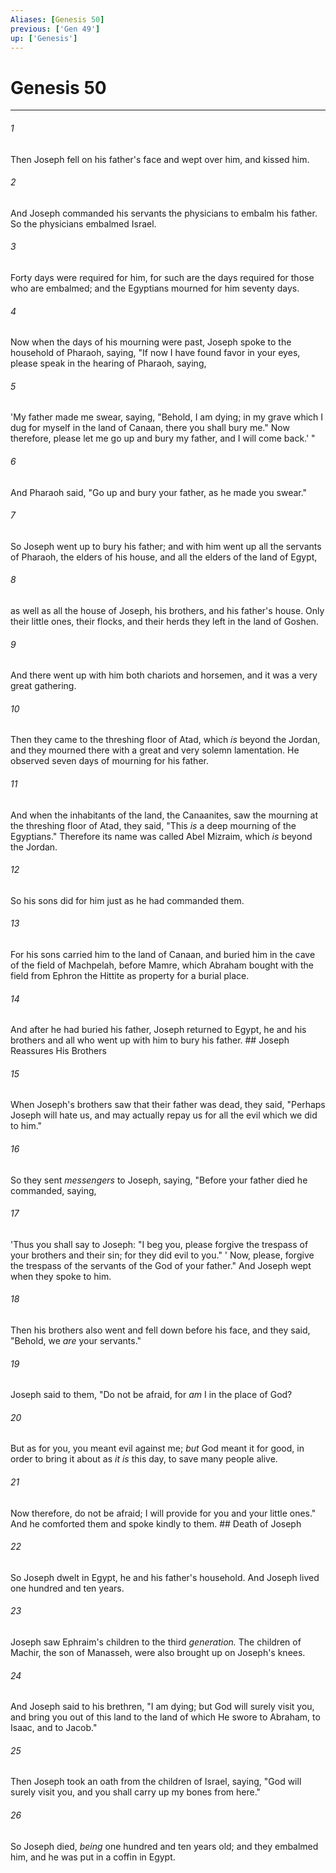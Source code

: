 ```yaml
---
Aliases: [Genesis 50]
previous: ['Gen 49']
up: ['Genesis']
---
```

# Genesis 50

***


###### 1 
Then Joseph fell on his father's face and wept over him, and kissed him. 

###### 2 
And Joseph commanded his servants the physicians to embalm his father. So the physicians embalmed Israel. 

###### 3 
Forty days were required for him, for such are the days required for those who are embalmed; and the Egyptians mourned for him seventy days. 

###### 4 
Now when the days of his mourning were past, Joseph spoke to the household of Pharaoh, saying, "If now I have found favor in your eyes, please speak in the hearing of Pharaoh, saying, 

###### 5 
'My father made me swear, saying, "Behold, I am dying; in my grave which I dug for myself in the land of Canaan, there you shall bury me." Now therefore, please let me go up and bury my father, and I will come back.' " 

###### 6 
And Pharaoh said, "Go up and bury your father, as he made you swear." 

###### 7 
So Joseph went up to bury his father; and with him went up all the servants of Pharaoh, the elders of his house, and all the elders of the land of Egypt, 

###### 8 
as well as all the house of Joseph, his brothers, and his father's house. Only their little ones, their flocks, and their herds they left in the land of Goshen. 

###### 9 
And there went up with him both chariots and horsemen, and it was a very great gathering. 

###### 10 
Then they came to the threshing floor of Atad, which _is_ beyond the Jordan, and they mourned there with a great and very solemn lamentation. He observed seven days of mourning for his father. 

###### 11 
And when the inhabitants of the land, the Canaanites, saw the mourning at the threshing floor of Atad, they said, "This _is_ a deep mourning of the Egyptians." Therefore its name was called Abel Mizraim, which _is_ beyond the Jordan. 

###### 12 
So his sons did for him just as he had commanded them. 

###### 13 
For his sons carried him to the land of Canaan, and buried him in the cave of the field of Machpelah, before Mamre, which Abraham bought with the field from Ephron the Hittite as property for a burial place. 

###### 14 
And after he had buried his father, Joseph returned to Egypt, he and his brothers and all who went up with him to bury his father. ## Joseph Reassures His Brothers 

###### 15 
When Joseph's brothers saw that their father was dead, they said, "Perhaps Joseph will hate us, and may actually repay us for all the evil which we did to him." 

###### 16 
So they sent _messengers_ to Joseph, saying, "Before your father died he commanded, saying, 

###### 17 
'Thus you shall say to Joseph: "I beg you, please forgive the trespass of your brothers and their sin; for they did evil to you." ' Now, please, forgive the trespass of the servants of the God of your father." And Joseph wept when they spoke to him. 

###### 18 
Then his brothers also went and fell down before his face, and they said, "Behold, we _are_ your servants." 

###### 19 
Joseph said to them, "Do not be afraid, for _am_ I in the place of God? 

###### 20 
But as for you, you meant evil against me; _but_ God meant it for good, in order to bring it about as _it is_ this day, to save many people alive. 

###### 21 
Now therefore, do not be afraid; I will provide for you and your little ones." And he comforted them and spoke kindly to them. ## Death of Joseph 

###### 22 
So Joseph dwelt in Egypt, he and his father's household. And Joseph lived one hundred and ten years. 

###### 23 
Joseph saw Ephraim's children to the third _generation._ The children of Machir, the son of Manasseh, were also brought up on Joseph's knees. 

###### 24 
And Joseph said to his brethren, "I am dying; but God will surely visit you, and bring you out of this land to the land of which He swore to Abraham, to Isaac, and to Jacob." 

###### 25 
Then Joseph took an oath from the children of Israel, saying, "God will surely visit you, and you shall carry up my bones from here." 

###### 26 
So Joseph died, _being_ one hundred and ten years old; and they embalmed him, and he was put in a coffin in Egypt.
